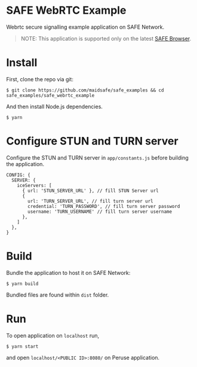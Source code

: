 # SAFE WebRTC Example
Webrtc secure signalling example application on SAFE Network.

> NOTE: This application is supported only on the latest [SAFE Browser](https://github.com/maidsafe/safe_browser/releases/latest).
# Install

First, clone the repo via git:
```
$ git clone https://github.com/maidsafe/safe_examples && cd safe_examples/safe_webrtc_example
```

And then install Node.js dependencies.

```
$ yarn
```

# Configure STUN and TURN server

Configure the STUN and TURN server in `app/constants.js` before building the application.

```
CONFIG: {
  SERVER: {
    iceServers: [
      { url: 'STUN_SERVER_URL' }, // fill STUN Server url
      {
        url: 'TURN_SERVER_URL', // fill turn server url
        credential: 'TURN_PASSWORD', // fill turn server password
        username: 'TURN_USERNAME' // fill turn server username
      },
    ]
  },
}
```

# Build

Bundle the application to host it on SAFE Network:
```
$ yarn build
```

Bundled files are found within `dist` folder.


# Run

To open application on `localhost` run,
```
$ yarn start
```
and open `localhost/<PUBLIC ID>:8080/` on Peruse application.

